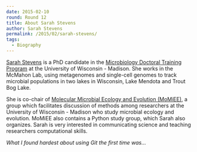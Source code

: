 ```yaml
---
date: 2015-02-10
round: Round 12
title: About Sarah Stevens
author: Sarah Stevens
permalink: /2015/02/sarah-stevens/
tags:
  - Biography
---
```

[Sarah Stevens](https://sites.google.com/site/bactstevens/home) is a PhD candidate in the [Microbiology Doctoral Training Program](http://www.microbiology.wisc.edu/) 
at the University of Wisconsin - Madison.  She works in the McMahon Lab, using metagenomes 
and single-cell genomes to track microbial populations in two lakes in Wisconsin, 
Lake Mendota and Trout Bog Lake.

She is co-chair of [Molecular Microbial Ecology and Evolution (MoMiEE)](https://sites.google.com/a/wisc.edu/momiee/), a group which 
facilitates discussion of methods among researchers at the University of Wisconsin - Madison 
who study microbial ecology and evolution.  MoMiEE also contains a Python study group, which 
Sarah also organizes.  Sarah is very interested in communicating science and teaching 
researchers computational skills.

*What I found hardest about using Git the first time was...*
